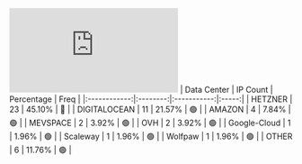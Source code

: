 ![Diagramm](https://github.com/obajay/StateSync-snapshots/blob/main/Projects/Cheqd/1/README.md)
| Data Center | IP Count | Percentage | Freq |
|:------------:|:--------:|:-----------:|:-----:|
| HETZNER | 23 | 45.10% | 🔴 |
| DIGITALOCEAN | 11 | 21.57% | 🟢 |
| AMAZON | 4 | 7.84% | 🟢 |
| MEVSPACE | 2 | 3.92% | 🟢 |
| OVH | 2 | 3.92% | 🟢 |
| Google-Cloud | 1 | 1.96% | 🟢 |
| Scaleway | 1 | 1.96% | 🟢 |
| Wolfpaw | 1 | 1.96% | 🟢 |
| OTHER | 6 | 11.76% | 🟢 |